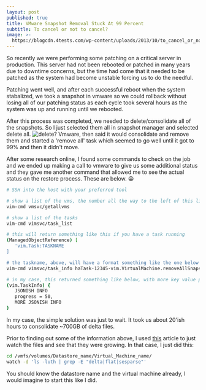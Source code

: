 ```yaml
---
layout: post
published: true
title: VMware Snapshot Removal Stuck At 99 Percent
subtitle: To cancel or not to cancel?
image: >-
  https://blogcdn.4tests.com/wp-content/uploads/2013/10/to_cancel_or_not-280x300.jpg
---
```

So recently we were performing some patching on a critical server in production. This server had not been rebooted or patched in many years due to downtime concerns, but the time had come that it needed to be patched as the system had become unstable forcing us to do the needful.

Patching went well, and after each successful reboot when the system stabalized, we took a snapshot in vmware so we could rollback without losing all of our patching status as each cycle took several hours as the system was up and running until we rebooted.

After this process was completed, we needed to delete/consolidate all of the snapshots. So I just selected them all in snapshot manager and selected delete all. ![delete?](https://i.stack.imgur.com/Mat9P.png) Vmware, then said it would consolidate and remove them and started a 'remove all' task which seemed to go well until it got to 99% and then it didn't move.

After some research online, I found some commands to check on the job and we ended up making a call to vmware to give us some additional status and they gave me another command that allowed me to see the actual status on the restore process. These are below. 😀

```sh
# SSH into the host with your preferred tool

# show a list of the vms, the number all the way to the left of this list will be the vm id
vim-cmd vmsvc/getallvms

# show a list of the tasks
vim-cmd vimsvc/task_list

# this will return something like this if you have a task running
(ManagedObjectReference) [
   'vim.Task:TASKNAME
]

# the taskname, above, will have a format something like the one below where '12345' will match the vm id for the machine up top. at least it did for mine. I don't know if the task name is always in semi-plain english like it is here wher eyou can clearly see this is a removeallsnapshots task, but it was for me.
vim-cmd vimsvc/task_info haTask-12345-vim.VirtualMachine.removeAllSnapshots-12121212

# in my case, this returned something like below, with more key value pairs, but the key one I was looking for was 'progress' which showed the actual progress of the task.
(vim.TaskInfo) {
   JSONISH INFO
   progress = 50,
   MORE JSONISH INFO
}
```

In my case, the simple solution was just to wait. It took us about 20'ish hours to consolidate ~700GB of delta files.

Prior to finding out some of the information above, I used [this](https://kb.vmware.com/s/article/1007566) article to just watch the files and see that they were growing. In that case, I just did this:

```sh
cd /vmfs/volumes/Datastore_name/Virtual_Machine_name/
watch -d 'ls -luth | grep -E "delta|flat|sesparse"'
```

You should know the datastore name and the virtual machine already, I would imagine to start this like I did.